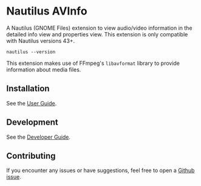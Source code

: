 # Nautilus AVInfo

A Nautilus (GNOME Files) extension to view audio/video information in the detailed info view and properties view.
This extension is only compatible with Nautilus versions 43+.

```
nautilus --version
```

This extension makes use of FFmpeg's `libavformat` library to provide information about media files.

## Installation

See the [User Guide](https://ezhai.github.io/nautilus-avinfo/install).

## Development

See the [Developer Guide](https://ezhai.github.io/nautilus-avinfo/develop).

## Contributing

If you encounter any issues or have suggestions, feel free to open a [Github issue](https://github.com/ezhai/nautilus-avinfo/issues).
